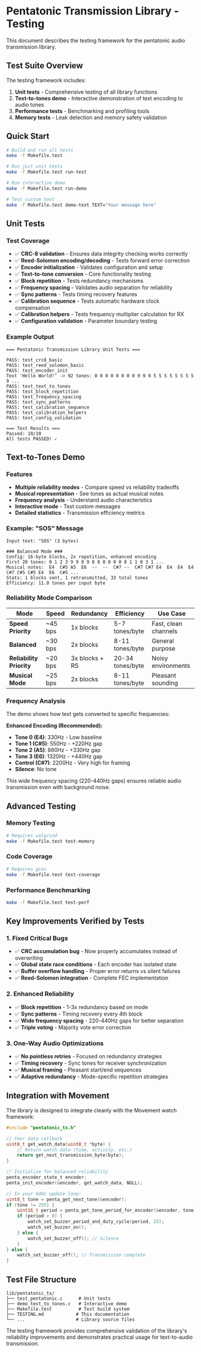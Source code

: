 # Pentatonic Transmission Library - Testing

This document describes the testing framework for the pentatonic audio transmission library.

## Test Suite Overview

The testing framework includes:
1. **Unit tests** - Comprehensive testing of all library functions
2. **Text-to-tones demo** - Interactive demonstration of text encoding to audio tones
3. **Performance tests** - Benchmarking and profiling tools
4. **Memory tests** - Leak detection and memory safety validation

## Quick Start

```bash
# Build and run all tests
make -f Makefile.test

# Run just unit tests
make -f Makefile.test run-test

# Run interactive demo
make -f Makefile.test run-demo

# Test custom text
make -f Makefile.test demo-text TEXT="Your message here"
```

## Unit Tests

### Test Coverage

- ✅ **CRC-8 validation** - Ensures data integrity checking works correctly
- ✅ **Reed-Solomon encoding/decoding** - Tests forward error correction
- ✅ **Encoder initialization** - Validates configuration and setup
- ✅ **Text-to-tone conversion** - Core functionality testing
- ✅ **Block repetition** - Tests redundancy mechanisms 
- ✅ **Frequency spacing** - Validates audio separation for reliability
- ✅ **Sync patterns** - Tests timing recovery features
- ✅ **Calibration sequence** - Tests automatic hardware clock compensation
- ✅ **Calibration helpers** - Tests frequency multiplier calculation for RX
- ✅ **Configuration validation** - Parameter boundary testing

### Example Output

```
=== Pentatonic Transmission Library Unit Tests ===

PASS: test_crc8_basic
PASS: test_reed_solomon_basic  
PASS: test_encoder_init
Text 'Hello World!' -> 92 tones: 0 0 0 0 0 0 0 0 9 9 9 5 5 5 5 5 5 5 5 9 ...
PASS: test_text_to_tones
PASS: test_block_repetition
PASS: test_frequency_spacing
PASS: test_sync_patterns
PASS: test_calibration_sequence
PASS: test_calibration_helpers
PASS: test_config_validation

=== Test Results ===
Passed: 10/10
All tests PASSED! ✓
```

## Text-to-Tones Demo

### Features

- **Multiple reliability modes** - Compare speed vs reliability tradeoffs
- **Musical representation** - See tones as actual musical notes
- **Frequency analysis** - Understand audio characteristics
- **Interactive mode** - Test custom messages
- **Detailed statistics** - Transmission efficiency metrics

### Example: "SOS" Message

```
Input text: "SOS" (3 bytes)

### Balanced Mode ###
Config: 16-byte blocks, 2x repetition, enhanced encoding
First 20 tones: 0 1 2 3 9 9 8 9 8 8 0 0 0 0 8 1 1 0 3 1 ...
Musical notes:  E4  C#5 A5  E6  --  --  C#7 --  C#7 C#7 E4  E4  E4  E4  C#7 C#5 C#5 E4  E6  C#5 ...
Stats: 1 blocks sent, 1 retransmitted, 33 total tones
Efficiency: 11.0 tones per input byte
```

### Reliability Mode Comparison

| Mode | Speed | Redundancy | Efficiency | Use Case |
|------|-------|------------|------------|----------|
| **Speed Priority** | ~45 bps | 1x blocks | 5-7 tones/byte | Fast, clean channels |
| **Balanced** | ~30 bps | 2x blocks | 8-11 tones/byte | General purpose |  
| **Reliability Priority** | ~20 bps | 3x blocks + RS | 20-34 tones/byte | Noisy environments |
| **Musical Mode** | ~25 bps | 2x blocks | 8-11 tones/byte | Pleasant sounding |

### Frequency Analysis

The demo shows how text gets converted to specific frequencies:

**Enhanced Encoding (Recommended):**
- **Tone 0 (E4)**: 330Hz - Low baseline
- **Tone 1 (C#5)**: 550Hz - +220Hz gap  
- **Tone 2 (A5)**: 880Hz - +330Hz gap
- **Tone 3 (E6)**: 1320Hz - +440Hz gap
- **Control (C#7)**: 2200Hz - Very high for framing
- **Silence**: No tone

This wide frequency spacing (220-440Hz gaps) ensures reliable audio transmission even with background noise.

## Advanced Testing

### Memory Testing

```bash
# Requires valgrind
make -f Makefile.test test-memory
```

### Code Coverage

```bash  
# Requires gcov
make -f Makefile.test test-coverage
```

### Performance Benchmarking

```bash
make -f Makefile.test test-perf
```

## Key Improvements Verified by Tests

### 1. Fixed Critical Bugs
- ✅ **CRC accumulation bug** - Now properly accumulates instead of overwriting
- ✅ **Global state race conditions** - Each encoder has isolated state  
- ✅ **Buffer overflow handling** - Proper error returns vs silent failures
- ✅ **Reed-Solomon integration** - Complete FEC implementation

### 2. Enhanced Reliability  
- ✅ **Block repetition** - 1-3x redundancy based on mode
- ✅ **Sync patterns** - Timing recovery every 4th block
- ✅ **Wide frequency spacing** - 220-440Hz gaps for better separation
- ✅ **Triple voting** - Majority vote error correction

### 3. One-Way Audio Optimizations
- ✅ **No pointless retries** - Focused on redundancy strategies
- ✅ **Timing recovery** - Sync tones for receiver synchronization  
- ✅ **Musical framing** - Pleasant start/end sequences
- ✅ **Adaptive redundancy** - Mode-specific repetition strategies

## Integration with Movement

The library is designed to integrate cleanly with the Movement watch framework:

```c
#include "pentatonic_tx.h"

// Your data callback
uint8_t get_watch_data(uint8_t *byte) {
    // Return watch data (time, activity, etc.)
    return get_next_transmission_byte(byte);
}

// Initialize for balanced reliability
penta_encoder_state_t encoder;
penta_init_encoder(&encoder, get_watch_data, NULL);

// In your 64Hz update loop:
uint8_t tone = penta_get_next_tone(&encoder);
if (tone != 255) {
    uint16_t period = penta_get_tone_period_for_encoder(&encoder, tone);
    if (period > 0) {
        watch_set_buzzer_period_and_duty_cycle(period, 25);
        watch_set_buzzer_on();
    } else {
        watch_set_buzzer_off(); // Silence
    }
} else {
    watch_set_buzzer_off(); // Transmission complete
}
```

## Test File Structure

```
lib/pentatonic_tx/
├── test_pentatonic.c      # Unit tests
├── demo_text_to_tones.c   # Interactive demo  
├── Makefile.test          # Test build system
├── TESTING.md            # This documentation
└── ...                   # Library source files
```

The testing framework provides comprehensive validation of the library's reliability improvements and demonstrates practical usage for text-to-audio transmission.